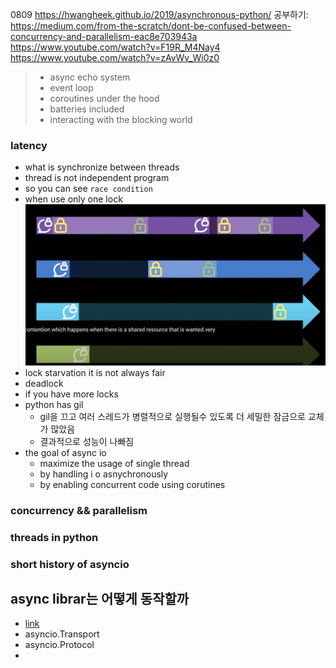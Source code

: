 0809 https://hwangheek.github.io/2019/asynchronous-python/ 공부하기:
https://medium.com/from-the-scratch/dont-be-confused-between-concurrency-and-parallelism-eac8e703943a
https://www.youtube.com/watch?v=F19R_M4Nay4
https://www.youtube.com/watch?v=zAvWv_Wi0z0

>-  async echo system
>- event loop 
> - coroutines under the hood 
> - batteries included
> - interacting with the blocking world
 

### latency
-  what is synchronize between threads
-  thread is not independent program
-  so you can see `race condition`
  - when use only one lock 
  ![](static/2022-10-07-15-27-40.png)
  - lock starvation
  it is not always fair
  - deadlock
  - if you have more locks 
  - python has gil
    - gil을 끄고 여러 스레드가 병렬적으로 실행될수 있도록 더 세밀한 잠금으로 교체가 많았음
    - 결과적으로 성능이 나빠짐
- the goal of async io
  - maximize the usage of single thread
  - by handling i o asnychronously 
  - by enabling concurrent code using corutines
### concurrency && parallelism

### threads in python

### short history of asyncio


## async librar는 어떻게 동작할까
- [link](https://www.youtube.com/watch?v=F1aF4P1uBoU)
- asyncio.Transport
- asyncio.Protocol
- 